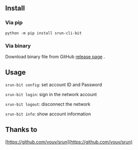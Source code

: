 ## Install

### Via pip

`python -m pip install srun-cli-bit`

### Via binary

Download binary file from GitHub  [release page](https://github.com/c-my/srun-cli-bit/releases/latest) .

## Usage

`srun-bit config`: set account ID and Password

`srun-bit login`: sign in the network account

`srun-bit logout`: disconnect the network 

`srun-bit info`: show account information

## Thanks to

[https://github.com/vouv/srun](https://github.com/vouv/srun)


